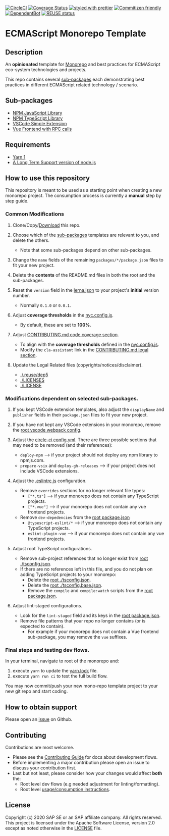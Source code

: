[![CircleCI](https://circleci.com/gh/SAP-Samples/ecmascript-monorepo-template.svg?style=svg)](https://circleci.com/gh/SAP-Samples/ecmascript-monorepo-template)
[![Coverage Status](https://coveralls.io/repos/github/SAP-Samples/ecmascript-monorepo-template/badge.svg?branch=main)](https://coveralls.io/github/SAP-Samples/ecmascript-monorepo-template?branch=main)
[![styled with prettier](https://img.shields.io/badge/styled_with-prettier-ff69b4.svg)](https://github.com/prettier/prettier)
[![Commitizen friendly](https://img.shields.io/badge/commitizen-friendly-brightgreen.svg)](http://commitizen.github.io/cz-cli/)
[![DependentBot](https://api.dependabot.com/badges/status?host=github&repo=SAP-Samples/ecmascript-monorepo-template)](https://dependabot.com/)
[![REUSE status](https://api.reuse.software/badge/github.com/SAP-Samples/ecmascript-monorepo-template)](https://api.reuse.software/info/github.com/SAP-Samples/ecmascript-monorepo-template)

# ECMAScript Monorepo Template

## Description

An **opinionated** template for [Monorepo](https://github.com/babel/babel/blob/master/doc/design/monorepo.md)
and best practices for ECMAScript eco-system technologies and projects.

This repo contains several [sub-packages](./packages) each demonstrating
best practices in different ECMAScript related technology / scenario.

## Sub-packages

- [NPM JavaScript Library](./packages/npm_package_javascript_library)
- [NPM TypeScript Library](./packages/npm_package_typescript_library)
- [VSCode Simple Extension](./packages/vscode_simple_ext)
- [Vue Frontend with RPC calls](./packages/vue_frontend_rpc)

## Requirements

- [Yarn 1](https://classic.yarnpkg.com/lang/en/)
- [A Long Term Support version of node.js](https://nodejs.org/en/about/releases/)

## How to use this repository

This repository is meant to be used as a starting point when creating a new monorepo project.
The consumption process is currently a **manual** step by step guide.

### Common Modifications

1. Clone/Copy/[Download][download] this repo.

1. Choose which of the [sub-packages](./packages) templates are relevant to you, and delete the others.
   - Note that some sub-packages depend on other sub-packages.
1. Change the `name` fields of the remaining `packages/*/package.json` files to fit your new project.

1. Delete the **contents** of the README.md files in both the root and the sub-packages.

1. Reset the `version` field in the [lerna.json](./lerna.json) to your project's **initial** version number.

   - Normally `0.1.0` or `0.0.1`.

1. Adjust **coverage thresholds** in the [nyc.config.js](./nyc.config.js).
   - By default, these are set to **100%**.
1. Adjust [CONTRIBUTING.md code coverage section](./CONTRIBUTING.md#code-coverage).
   - To align with the **coverage thresholds** defined in the [nyc.config.js](./nyc.config.js).
   - Modify the `cla-assistant` link in the [CONTRIBUTING.md legal section](./CONTRIBUTING.md#legal).
1. Update the Legal Related files (copyrights/notices/disclaimer).
   - [./.reuse/dep5](./.reuse/dep5)
   - [./LICENSES](./LICENSES)
   - [./LICENSE](./LICENSE)

[download]: https://github.com/SAP-samples/ecmascript-monorepo-template/archive/main.zip

### Modifications dependent on selected sub-packages.

1. If you kept VSCode extension templates, also adjust the `displayName` and `publisher` fields
   in their `package.json` files to fit your new project.
1. If you have not kept any VSCode extensions in your monorepo, remove the [root vscode webpack config](./webpack.config.vscode.base.js).

1. Adjust the [circle-ci config.yml](./.circleci/config.yml).
   There are three possible sections that may need to be removed (and their references):

   - `deploy-npm` --> if your project should not deploy any npm library to npmjs.com.
   - `prepare-vsix` and `deploy-gh-releases` --> if your project does not include VSCode extensions.

1. Adjust the [.eslintrc.js](./.eslintrc.js) configuration.

   - Remove `overrides` sections for no longer relevant file types:
     - `["*.ts"]` --> if your monorepo does not contain any TypeScript projects.
     - `["*.vue"]` --> if your monorepo does not contain any vue frontend projects.
   - Remove `dev-depedencies` from the [root package.json](./package.json)
     - `@typescript-eslint/*` --> if your monorepo does not contain any TypeScript projects.
     - `eslint-plugin-vue` --> if your monorepo does not contain any vue frontend projects.

1. Adjust root TypeScript configurations.

   - Remove sub-project references that no longer exist from [root ./tsconfig.json](./tsconfig.json).
   - If there are no references left in this file, and you do not plan on adding TypeScript projects
     to your monorepo:
     - Delete the [root ./tsconfig.json](./tsconfig.json).
     - Delete the [root ./tsconfig.base.json](./tsconfig.base.json).
     - Remove the `compile` and `compile:watch` scripts from the [root package.json](./packages).

1. Adjust lint-staged configurations.
   - Look for the `lint-staged` field and its keys in the [root package.json](./package.json).
   - Remove file patterns that your repo no longer contains (or is expected to contain).
     - For example if your monorepo does not contain a Vue frontend sub-package, you may remove the `vue` suffixes.

### Final steps and testing dev flows.

In your terminal, navigate to root of the monorepo and:

1. execute `yarn` to update the [yarn.lock](./yarn.lock) file.
1. execute `yarn run ci` to test the full build flow.

You may now commit/push your new mono-repo template project to your new git repo and start coding.

## How to obtain support

Please open an [issue](https://github.com/SAP-samples/ecmascript-monorepo-template/issues) on Github.

## Contributing

Contributions are most welcome.

- Please see the [Contributing Guide](./CONTRIBUTING.md) for docs about development flows.
- Before implementing a major contribution please open an issue to discuss your contribution first.
- Last but not least, please consider how your changes would affect **both** the:
  - Root level dev flows (e.g needed adjustment for linting/formatting).
  - Root level [usage/consumption instructions](./README.md#how-to-use-this-repository).

## License

Copyright (c) 2020 SAP SE or an SAP affiliate company. All rights reserved. This project is licensed under the Apache Software License, version 2.0 except as noted otherwise in the [LICENSE](LICENSES/Apache-2.0.txt) file.
